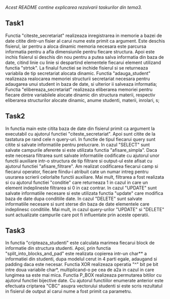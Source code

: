 *Acest README contine explicarea rezolvarii taskurilor din tema3.*

## Task1

Functia "citeste_secretariat" realizeaza inregistrarea in memorie a bazei de date citite dintr-un fisier al carui nume este primit ca argument. Este deschis fisierul, iar pentru a aloca dinamic memoria necesara este parcursa informatia pentru a afla dimensiunile pentru fiecare structura. Apoi este inchis fisierul si deschis din nou pentru a putea salva informatia din baza de date, citind linie cu linie si despartind elementele fiecarui element utilizand functia "strtok". La finalul functiei se inchide fisierul si se returneaza variabila de tip secretariat alocata dinamic.
Functia "adauga_student" realizeaza realocarea memoriei structurii secretariat necesara pentru adaugarea unui student in baza de date, si ulterior ii salveaza informatia;
Functia "elibereaza_secretariat" realizeaza eliberarea memoriei pentru fiecare dintre variabilele alocate dinamic din structura materii, respectiv eliberarea structurilor alocate dinamic, anume studenti, materii, inrolari, s;

## Task2

In functia main este citita baza de date din fisierul primit ca argument la executabil cu ajutorul functiei "citeste_secretariat". Apoi sunt citite de la tastatura pe rand cele n query-uri. In functie de tipul fiecarui query sunt citite si salvate informatiile pentru prelucrare. In cazul "SELECT" sunt salvate campurile aferente si este utilizata functia "afisare_simpla". Daca este necesara filtrarea sunt salvate informatiile codificate cu ajutorul unor functii auxiliare intr-o structura de tip filtrare si output-ul este afisat cu ajutorul functiei "afisare_filtrare". Am realizat codificarea fiecarui camp si fiecarui operator, fiecare fiindu-i atribuit cate un numar intreg pentru usurarea scrierii celorlalte functii auxiliare. Mai mult, filtrarea a fost realizata si cu ajutorul functiei "conditie" care returneaza 1 in cazul in care un element indeplineste filtrarea si 0 in caz contrar. In cazul "UPDATE" sunt salvate informatiile necesare si este utilizata functia "update" care modifica baza de date dupa conditiile date. In cazul "DELETE" sunt salvate informatiile necesare si sunt sterse din baza de date elementele care indeplinesc conditiile. Mai mult, in cazul query-urilor "UPDATE" si "DELETE" sunt actualizate campurile care pot fi influentate prin aceste operatii.

## Task3

In functia "cripteaza_studenti" este calculata marimea fiecarui block de informatie din structura studenti. Apoi, prin functia "split_into_blocks_and_pad" este realizata copierea intr-un char** a informatiei din studenti, dupa modelul cerut in 4 parti egale, adaugand si padding daca este necesar. Functia XOR realizeaza operatia "^" bit pe bit intre doua variabile char*, multiplicand-o pe cea de a2a in cazul in care lungimea sa este mai mica. Functia P_BOX realizeaza permutarea bitilor cu ajutorul functiei bijective date. Cu ajutorul functiilor enumerate anterior este efectuata criptarea "CBC" asupra vectorului studenti si este scris rezultatul in fisierul de output al carui nume a fost primit ca parametru.
